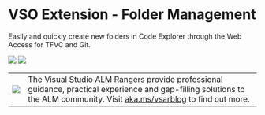 # VSO Extension - Folder Management

Easily and quickly create new folders in Code Explorer through the Web Access for TFVC and Git.

![](https://github.com/ALM-Rangers/VSO-Extension-FolderManagement/blob/master/FolderManagement/media/FolderManagementExtension.PNG)
![](https://github.com/ALM-Rangers/VSO-Extension-FolderManagement/blob/master/FolderManagement/media/FolderManagementExtension_Dialog.PNG)

<!---REMEMBER TO ADD THIS TO YOUR README-->
<table>
  <tr>
    <td>
      <img src="https://github.com/ALM-Rangers/VSO-Extension-FolderManagement/blob/master/FolderManagement/media/VSALMLogo.png"></img>
    </td>
    <td>
      The Visual Studio ALM Rangers provide professional guidance, practical experience and gap-filling solutions to the ALM community. Visit <a href="http://aka.ms/vsarblog">aka.ms/vsarblog</a> to find out more.
    </td>
  </tr>
</table>

